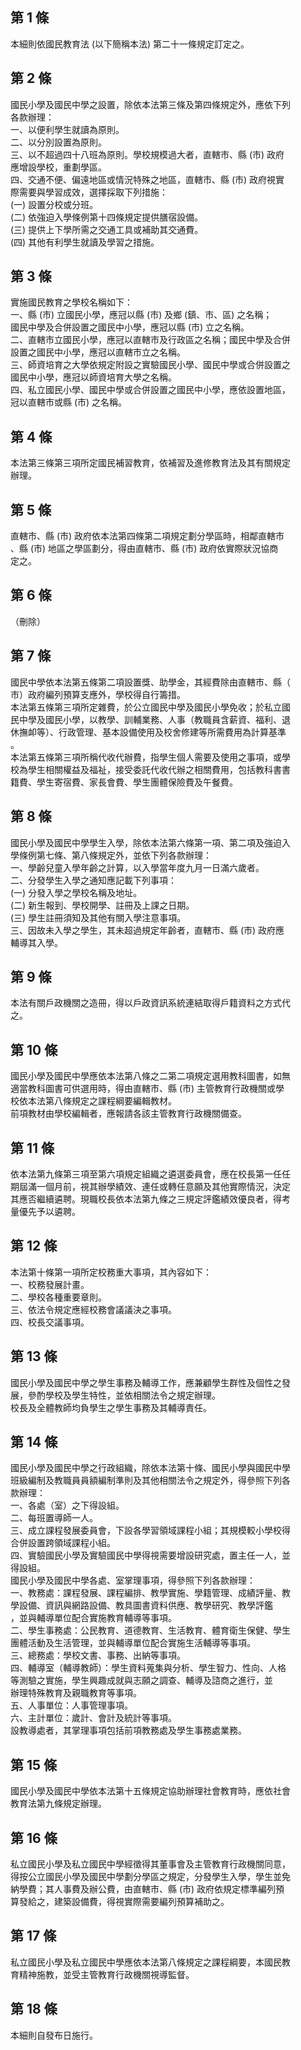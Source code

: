 第 1 條
-------
本細則依國民教育法 (以下簡稱本法) 第二十一條規定訂定之。

第 2 條
-------
國民小學及國民中學之設置，除依本法第三條及第四條規定外，應依下列  
各款辦理：  
一、以便利學生就讀為原則。  
二、以分別設置為原則。  
三、以不超過四十八班為原則。學校規模過大者，直轄市、縣 (市) 政府  
    應增設學校，重劃學區。  
四、交通不便、偏遠地區或情況特殊之地區，直轄市、縣 (市) 政府視實  
    際需要與學習成效，選擇採取下列措施：  
 (一) 設置分校或分班。  
 (二) 依強迫入學條例第十四條規定提供膳宿設備。  
 (三) 提供上下學所需之交通工具或補助其交通費。  
 (四) 其他有利學生就讀及學習之措施。

第 3 條
-------
實施國民教育之學校名稱如下：  
一、縣 (市) 立國民小學，應冠以縣 (市) 及鄉 (鎮、市、區) 之名稱；  
    國民中學及合併設置之國民中小學，應冠以縣 (市) 立之名稱。  
二、直轄市立國民小學，應冠以直轄市及行政區之名稱；國民中學及合併  
    設置之國民中小學，應冠以直轄市立之名稱。  
三、師資培育之大學依規定附設之實驗國民小學、國民中學或合併設置之  
    國民中小學，應冠以師資培育大學之名稱。  
四、私立國民小學、國民中學或合併設置之國民中小學，應依設置地區，  
    冠以直轄市或縣 (市) 之名稱。

第 4 條
-------
本法第三條第三項所定國民補習教育，依補習及進修教育法及其有關規定  
辦理。

第 5 條
-------
直轄市、縣 (市) 政府依本法第四條第二項規定劃分學區時，相鄰直轄市  
、縣 (市) 地區之學區劃分，得由直轄市、縣 (市) 政府依實際狀況協商  
定之。

第 6 條
-------
（刪除）

第 7 條
-------
國民中學依本法第五條第二項設置獎、助學金，其經費除由直轄市、縣（  
市）政府編列預算支應外，學校得自行籌措。  
本法第五條第三項所定雜費，於公立國民中學及國民小學免收；於私立國  
民中學及國民小學，以教學、訓輔業務、人事（教職員含薪資、福利、退  
休撫卹等）、行政管理、基本設備使用及校舍修建等所需費用為計算基準  
。  
本法第五條第三項所稱代收代辦費，指學生個人需要及使用之事項，或學  
校為學生相關權益及福祉，接受委託代收代辦之相關費用，包括教科書書  
籍費、學生寄宿費、家長會費、學生團體保險費及午餐費。

第 8 條
-------
國民小學及國民中學學生入學，除依本法第六條第一項、第二項及強迫入  
學條例第七條、第八條規定外，並依下列各款辦理：  
一、學齡兒童入學年齡之計算，以入學當年度九月一日滿六歲者。  
二、分發學生入學之通知應記載下列事項：  
 (一) 分發入學之學校名稱及地址。  
 (二) 新生報到、學校開學、註冊及上課之日期。  
 (三) 學生註冊須知及其他有關入學注意事項。  
三、因故未入學之學生，其未超過規定年齡者，直轄市、縣 (市) 政府應  
    輔導其入學。

第 9 條
-------
本法有關戶政機關之造冊，得以戶政資訊系統連結取得戶籍資料之方式代  
之。

第 10 條
--------
國民小學及國民中學應依本法第八條之二第二項規定選用教科圖書，如無  
適當教科圖書可供選用時，得由直轄市、縣 (市) 主管教育行政機關或學  
校依本法第八條規定之課程綱要編輯教材。  
前項教材由學校編輯者，應報請各該主管教育行政機關備查。

第 11 條
--------
依本法第九條第三項至第六項規定組織之遴選委員會，應在校長第一任任  
期屆滿一個月前，視其辦學績效、連任或轉任意願及其他實際情況，決定  
其應否繼續遴聘。現職校長依本法第九條之三規定評鑑績效優良者，得考  
量優先予以遴聘。

第 12 條
--------
本法第十條第一項所定校務重大事項，其內容如下：  
一、校務發展計畫。  
二、學校各種重要章則。  
三、依法令規定應經校務會議議決之事項。  
四、校長交議事項。

第 13 條
--------
國民小學及國民中學之學生事務及輔導工作，應兼顧學生群性及個性之發  
展，參酌學校及學生特性，並依相關法令之規定辦理。  
校長及全體教師均負學生之學生事務及其輔導責任。

第 14 條
--------
國民小學及國民中學之行政組織，除依本法第十條、國民小學與國民中學  
班級編制及教職員員額編制準則及其他相關法令之規定外，得參照下列各  
款辦理：  
一、各處（室）之下得設組。  
二、每班置導師一人。  
三、成立課程發展委員會，下設各學習領域課程小組；其規模較小學校得  
    合併設置跨領域課程小組。  
四、實驗國民小學及實驗國民中學得視需要增設研究處，置主任一人，並  
    得設組。  
國民小學及國民中學各處、室掌理事項，得參照下列各款辦理：  
一、教務處：課程發展、課程編排、教學實施、學籍管理、成績評量、教  
    學設備、資訊與網路設備、教具圖書資料供應、教學研究、教學評鑑  
    ，並與輔導單位配合實施教育輔導等事項。  
二、學生事務處：公民教育、道德教育、生活教育、體育衛生保健、學生  
    團體活動及生活管理，並與輔導單位配合實施生活輔導等事項。  
三、總務處：學校文書、事務、出納等事項。  
四、輔導室（輔導教師）：學生資料蒐集與分析、學生智力、性向、人格  
    等測驗之實施，學生興趣成就與志願之調查、輔導及諮商之進行，並  
    辦理特殊教育及親職教育等事項。  
五、人事單位：人事管理事項。  
六、主計單位：歲計、會計及統計等事項。  
設教導處者，其掌理事項包括前項教務處及學生事務處業務。

第 15 條
--------
國民小學及國民中學依本法第十五條規定協助辦理社會教育時，應依社會  
教育法第九條規定辦理。

第 16 條
--------
私立國民小學及私立國民中學經徵得其董事會及主管教育行政機關同意，  
得按公立國民小學及國民中學劃分學區之規定，分發學生入學，學生並免  
納學費；其人事費及辦公費，由直轄市、縣 (市) 政府依規定標準編列預  
算發給之，建築設備費，得視實際需要編列預算補助之。

第 17 條
--------
私立國民小學及私立國民中學應依本法第八條規定之課程綱要，本國民教  
育精神施教，並受主管教育行政機關視導監督。

第 18 條
--------
本細則自發布日施行。


